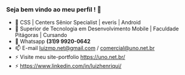 ### Seja bem vindo ao meu perfil ! 👋


- 🔭 CSS | Centers Sênior Specialist | everis | Android
- 👯 Superior de Tecnologia em Desenvolvimento Mobile | Faculdade Pitágoras | Cursando
- 💬 Whatsapp **(31)9 9920-0642**
- 📫 E-mail luizmp.net@gmail.com / comercial@uno.net.br
- ⚡ Visite meu site-portfolio https://uno.net.br/
- ⚡ https://www.linkedin.com/in/luizhenriqui/


